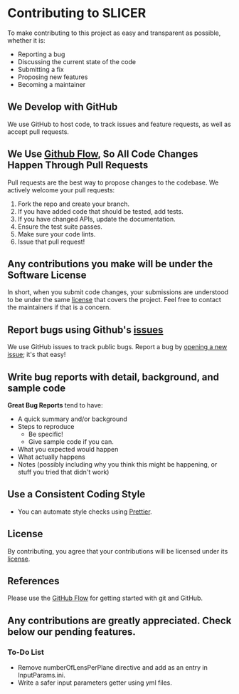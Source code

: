 # Contributing to SLICER

To make contributing to this project as easy and transparent as possible, whether it  is:
- Reporting a bug
- Discussing the current state of the code
- Submitting a fix
- Proposing new features
- Becoming a maintainer

## We Develop with GitHub
We use GitHub to host code, to track issues and feature requests, as well as accept pull requests.

## We Use [Github Flow](https://guides.github.com/introduction/flow/index.html), So All Code Changes Happen Through Pull Requests
Pull requests are the best way to propose changes to the codebase. We actively welcome your pull requests:

1. Fork the repo and create your branch.
2. If you have added code that should be tested, add tests.
3. If you have changed APIs, update the documentation.
4. Ensure the test suite passes.
5. Make sure your code lints.
6. Issue that pull request!

## Any contributions you make will be under the Software License
In short, when you submit code changes, your submissions are understood to be under the same [license](LICENSE.md) that covers the project. Feel free to contact the maintainers if that is a concern.

## Report bugs using Github's [issues](https://github.com/TiagoBsCastro/SLICER/issues)
We use GitHub issues to track public bugs. Report a bug by [opening a new issue](https://github.com/TiagoBsCastro/SLICER/issues/new); it's that easy!

## Write bug reports with detail, background, and sample code
**Great Bug Reports** tend to have:
- A quick summary and/or background
- Steps to reproduce
  - Be specific!
  - Give sample code if you can.
- What you expected would happen
- What actually happens
- Notes (possibly including why you think this might be happening, or stuff you tried that didn't work)

## Use a Consistent Coding Style
* You can automate style checks using [Prettier](https://prettier.io).

## License
By contributing, you agree that your contributions will be licensed under its [license](LICENSE.md).

## References
Please use the [GitHub Flow](https://guides.github.com/introduction/flow/index.html) for getting started with git and GitHub.

## Any contributions are **greatly appreciated**. Check below our pending features.

### To-Do List

* Remove numberOfLensPerPlane directive and add as an entry in InputParams.ini.
* Write a safer input parameters getter using yml files.

